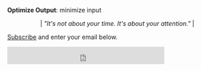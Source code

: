 **Optimize Output**: minimize input

<p align="center">
|<i>  "It's not about your time. It's about your attention."</i> |
</p>

[Subscribe](https://share.mailbrew.com/joshduffney/the-duffney-digest-dsL8moSCOvCb) and enter your email below.


<iframe
  title="Subscribe to The Duffney Digest"
  src="https://app.mailbrew.com/joshduffney/the-duffney-digest-dsL8moSCOvCb/embed?user=false&accent=000000&theme=light&minimal=true&crisp=off"
  width="360"
  height="40"
  style={{ borderRadius: "6px"}}
  frameBorder="0"
  scrolling="no"
></iframe>